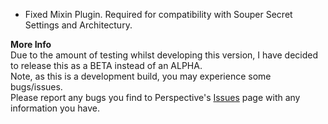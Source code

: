 - Fixed Mixin Plugin. Required for compatibility with Souper Secret Settings and Architectury.

**More Info**  
Due to the amount of testing whilst developing this version, I have decided to release this as a BETA instead of an ALPHA.  
Note, as this is a development build, you may experience some bugs/issues.  
Please report any bugs you find to Perspective's [Issues](https://github.com/MCLegoMan/Perspective/issues) page with any information you have.